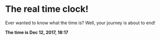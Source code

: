 # The real time clock!

Ever wanted to know what the time is? Well, your journey is about to end!

**The time is Dec 12, 2017, 18:17**